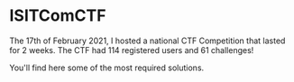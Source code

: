 # ISITComCTF
The 17th of February 2021, I hosted a national CTF Competition that lasted for 2 weeks.
The CTF had 114 registered users and 61 challenges!

You'll find here some of the most required solutions.
